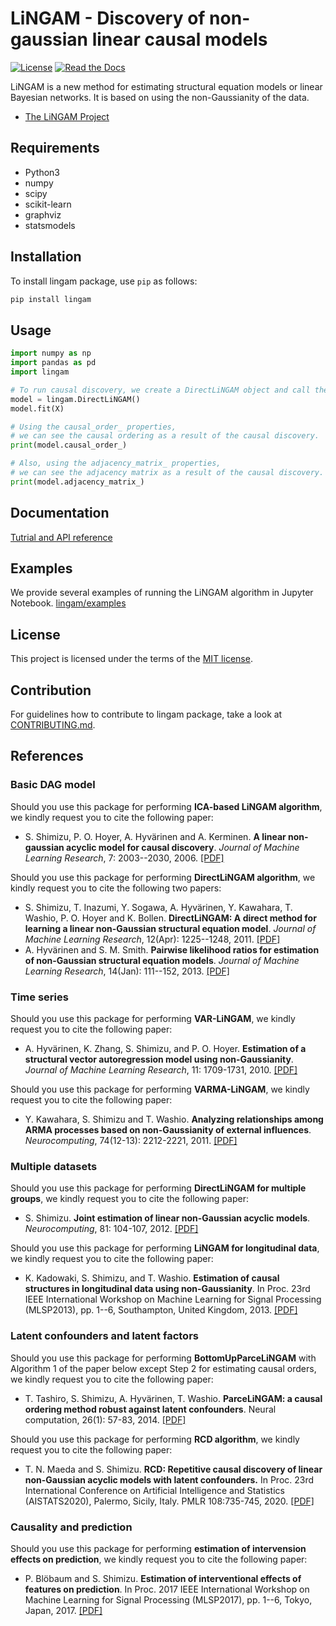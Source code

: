 # LiNGAM - Discovery of non-gaussian linear causal models

[![License](https://img.shields.io/badge/license-MIT-blue.svg)](https://github.com/cdt15/lingam/blob/master/LICENSE)
[![Read the Docs](https://readthedocs.org/projects/lingam/badge/?version=latest)](https://lingam.readthedocs.io/)

LiNGAM is a new method for estimating structural equation models or linear Bayesian networks. It is based on using the non-Gaussianity of the data.

* [The LiNGAM Project](https://sites.google.com/view/sshimizu06/lingam)

## Requirements

* Python3
* numpy
* scipy
* scikit-learn
* graphviz
* statsmodels

## Installation

To install lingam package, use `pip` as follows:

```sh
pip install lingam
```

## Usage

```python
import numpy as np
import pandas as pd
import lingam

# To run causal discovery, we create a DirectLiNGAM object and call the fit method.
model = lingam.DirectLiNGAM()
model.fit(X)

# Using the causal_order_ properties, 
# we can see the causal ordering as a result of the causal discovery.
print(model.causal_order_)

# Also, using the adjacency_matrix_ properties, 
# we can see the adjacency matrix as a result of the causal discovery.
print(model.adjacency_matrix_)
```

## Documentation

[Tutrial and API reference](https://lingam.readthedocs.io/)

## Examples

We provide several examples of running the LiNGAM algorithm in Jupyter Notebook.
 [lingam/examples](./examples)

## License

This project is licensed under the terms of the [MIT license](./LICENSE).

## Contribution

For guidelines how to contribute to lingam package, take a look at [CONTRIBUTING.md](./CONTRIBUTING.md).

## References

### Basic DAG model

Should you use this package for performing **ICA-based LiNGAM algorithm**, we kindly request you to cite the following paper:

* S. Shimizu, P. O. Hoyer, A. Hyvärinen and A. Kerminen. **A linear non-gaussian acyclic model for causal discovery**. *Journal of Machine Learning Research*, 7: 2003--2030, 2006. [[PDF]](http://www.jmlr.org/papers/volume7/shimizu06a/shimizu06a.pdf)

Should you use this package for performing **DirectLiNGAM algorithm**, we kindly request you to cite the following two papers:

* S. Shimizu, T. Inazumi, Y. Sogawa, A. Hyvärinen, Y. Kawahara, T. Washio, P. O. Hoyer and K. Bollen. **DirectLiNGAM: A direct method for learning a linear non-Gaussian structural equation model**. *Journal of Machine Learning Research*, 12(Apr): 1225--1248, 2011. [[PDF]](http://www.jmlr.org/papers/volume12/shimizu11a/shimizu11a.pdf)
* A. Hyvärinen and S. M. Smith. **Pairwise likelihood ratios for estimation of non-Gaussian structural equation models**. *Journal of Machine Learning Research*, 14(Jan): 111--152, 2013. [[PDF]](http://www.jmlr.org/papers/volume14/hyvarinen13a/hyvarinen13a.pdf)

### Time series

Should you use this package for performing **VAR-LiNGAM**, we kindly request you to cite the following paper:

* A. Hyvärinen, K. Zhang, S. Shimizu, and P. O. Hoyer. **Estimation of a structural vector autoregression model using non-Gaussianity**. *Journal of Machine Learning Research*, 11: 1709-1731, 2010. [[PDF]](http://www.jmlr.org/papers/volume11/hyvarinen10a/hyvarinen10a.pdf)

Should you use this package for performing **VARMA-LiNGAM**, we kindly request you to cite the following paper:

* Y. Kawahara, S. Shimizu and T. Washio. **Analyzing relationships among ARMA processes based on non-Gaussianity of external influences**. *Neurocomputing*, 74(12-13): 2212-2221, 2011. [[PDF]](http://dx.doi.org/10.1016/j.neucom.2011.02.008)


### Multiple datasets

Should you use this package for performing **DirectLiNGAM for multiple groups**, we kindly request you to cite the following paper:

* S. Shimizu. **Joint estimation of linear non-Gaussian acyclic models**. *Neurocomputing*, 81: 104-107, 2012. [[PDF]](http://dx.doi.org/10.1016/j.neucom.2011.11.005)

Should you use this package for performing **LiNGAM for longitudinal data**, we kindly request you to cite the following paper:

* K. Kadowaki, S. Shimizu, and T. Washio. **Estimation of causal structures in longitudinal data using non-Gaussianity**. In Proc. 23rd IEEE International Workshop on Machine Learning for Signal Processing (MLSP2013), pp. 1--6, Southampton, United Kingdom, 2013. [[PDF]](https://doi.org/10.1109/MLSP.2013.6661912)


### Latent confounders and latent factors

Should you use this package for performing **BottomUpParceLiNGAM** with Algorithm 1 of the paper below except Step 2 for estimating causal orders, we kindly request you to cite the following paper:

* T. Tashiro, S. Shimizu, A. Hyvärinen, T. Washio. **ParceLiNGAM: a causal ordering method robust against latent confounders**. Neural computation, 26(1): 57-83, 2014. [[PDF]](https://ieeexplore.ieee.org/abstract/document/6797648)

Should you use this package for performing **RCD algorithm**, we kindly request you to cite the following paper:

* T. N. Maeda and S. Shimizu. **RCD: Repetitive causal discovery of linear non-Gaussian acyclic models with latent confounders.** In Proc. 23rd International Conference on Artificial Intelligence and Statistics (AISTATS2020), Palermo, Sicily, Italy. PMLR  108:735-745, 2020. [[PDF]](http://proceedings.mlr.press/v108/maeda20a.html)

### Causality and prediction

Should you use this package for performing **estimation of intervension effects on prediction**, we kindly request you to cite the following paper:

* P. Blöbaum and S. Shimizu. **Estimation of interventional effects of features on prediction**. In Proc. 2017 IEEE International Workshop on Machine Learning for Signal Processing (MLSP2017), pp. 1--6, Tokyo, Japan, 2017. [[PDF]](https://doi.org/10.1109/MLSP.2017.8168175)
